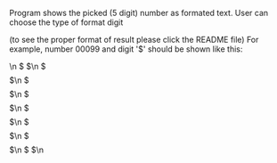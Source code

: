 Program shows the picked (5 digit) number as formated text. User can choose the type of format digit

(to see the proper format of result please click the README file)
For example, number 00099 and digit '$' should be shown like this:


$$$$$$$$$$$$$$$$$$$$$$$$$$$$$$$$$$$$$$$$\n
$                                      $\n
$   $$$$   $$$$   $$$$   $$$$   $$$$   $\n
$  $$  $$ $$  $$ $$  $$ $$  $$ $$  $$  $\n
$  $$  $$ $$  $$ $$  $$ $$  $$ $$  $$  $\n
$  $$  $$ $$  $$ $$  $$  $$$$   $$$$   $\n
$  $$  $$ $$  $$ $$  $$   $$     $$    $\n
$   $$$$   $$$$   $$$$   $$     $$     $\n
$                                      $\n
$$$$$$$$$$$$$$$$$$$$$$$$$$$$$$$$$$$$$$$$
